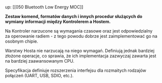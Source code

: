 up: [[050 Bluetooth Low Energy MOC]]

**Zestaw komend, formatów danych i innych procedur służących do wymiany informacji między Kontrolerem a Hostem.**

Na Kontroler narzucone są wymagania czasowe oraz jest odpowiedzialny za operowanie radiem - z tego powodu dobrze jest zaimplementować go na osobnym chipie.

Warstwy Hosta nie narzucają na niego wymagań. Definiują jednak bardziej złożone operacje, co sprawia, że ich implementacja zazwyczaj zawarta jest na bardziej zaawansowanym CPU.

Specyfikacja definiuje rozszerzenia interfejsu dla rozmaitych rodzajów połączeń (UART, USB, SDIO, etc.).